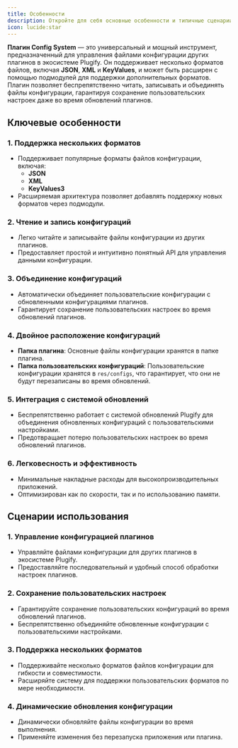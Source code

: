 ```yaml
---
title: Особенности
description: Откройте для себя основные особенности и типичные сценарии использования плагина, включая реальные примеры, где он проявляет себя наилучшим образом.
icon: lucide:star
---
```


**Плагин Config System** — это универсальный и мощный инструмент, предназначенный для управления файлами конфигурации других плагинов в экосистеме Plugify. Он поддерживает несколько форматов файлов, включая **JSON**, **XML** и **KeyValues**, и может быть расширен с помощью подмодулей для поддержки дополнительных форматов. Плагин позволяет беспрепятственно читать, записывать и объединять файлы конфигурации, гарантируя сохранение пользовательских настроек даже во время обновлений плагинов.

## **Ключевые особенности**

### **1. Поддержка нескольких форматов**
- Поддерживает популярные форматы файлов конфигурации, включая:
    - **JSON**
    - **XML**
    - **KeyValues3**
- Расширяемая архитектура позволяет добавлять поддержку новых форматов через подмодули.

### **2. Чтение и запись конфигураций**
- Легко читайте и записывайте файлы конфигурации из других плагинов.
- Предоставляет простой и интуитивно понятный API для управления данными конфигурации.

### **3. Объединение конфигураций**
- Автоматически объединяет пользовательские конфигурации с обновленными конфигурациями плагинов.
- Гарантирует сохранение пользовательских настроек во время обновлений плагинов.

### **4. Двойное расположение конфигураций**
- **Папка плагина**: Основные файлы конфигурации хранятся в папке плагина.
- **Папка пользовательских конфигураций**: Пользовательские конфигурации хранятся в `res/configs`, что гарантирует, что они не будут перезаписаны во время обновлений.

### **5. Интеграция с системой обновлений**
- Беспрепятственно работает с системой обновлений Plugify для объединения обновленных конфигураций с пользовательскими настройками.
- Предотвращает потерю пользовательских настроек во время обновлений плагинов.

### **6. Легковесность и эффективность**
- Минимальные накладные расходы для высокопроизводительных приложений.
- Оптимизирован как по скорости, так и по использованию памяти.

## **Сценарии использования**

### **1. Управление конфигурацией плагинов**
- Управляйте файлами конфигурации для других плагинов в экосистеме Plugify.
- Предоставляйте последовательный и удобный способ обработки настроек плагинов.

### **2. Сохранение пользовательских настроек**
- Гарантируйте сохранение пользовательских конфигураций во время обновлений плагинов.
- Беспрепятственно объединяйте обновленные конфигурации с пользовательскими настройками.

### **3. Поддержка нескольких форматов**
- Поддерживайте несколько форматов файлов конфигурации для гибкости и совместимости.
- Расширяйте систему для поддержки пользовательских форматов по мере необходимости.

### **4. Динамические обновления конфигурации**
- Динамически обновляйте файлы конфигурации во время выполнения.
- Применяйте изменения без перезапуска приложения или плагина.